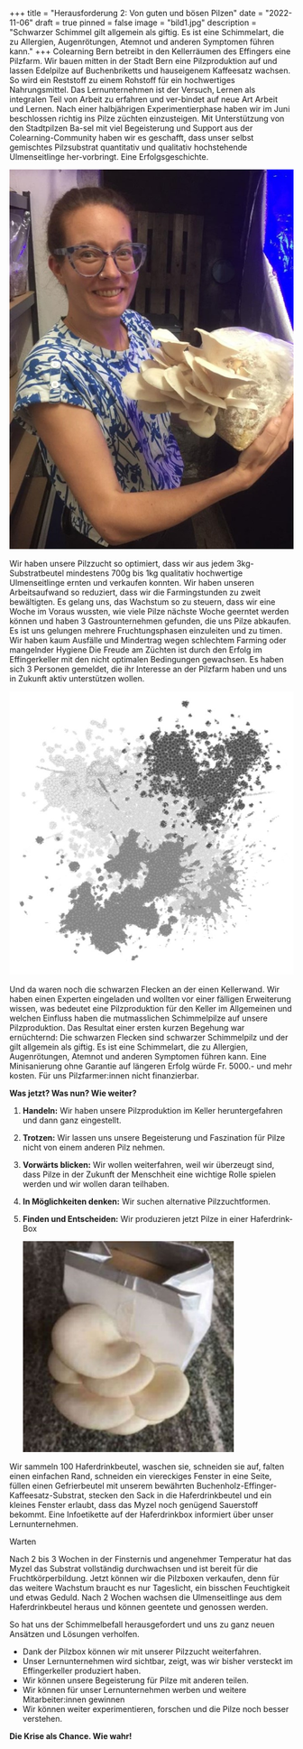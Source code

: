 +++
title = "Herausforderung 2: Von guten und bösen Pilzen"
date = "2022-11-06"
draft = true
pinned = false
image = "bild1.jpg"
description = "Schwarzer Schimmel gilt allgemein als giftig. Es ist eine Schimmelart, die zu Allergien, Augenrötungen, Atemnot und anderen Symptomen führen kann."
+++
Colearning Bern betreibt in den Kellerräumen des Effingers eine Pilzfarm. Wir bauen mitten in der Stadt Bern eine Pilzproduktion auf und lassen Edelpilze auf Buchenbriketts und hauseigenem Kaffeesatz wachsen. So wird ein Reststoff zu einem Rohstoff für ein hochwertiges Nahrungsmittel. Das Lernunternehmen ist der Versuch, Lernen als integralen Teil von Arbeit zu erfahren und ver-bindet auf neue Art Arbeit und Lernen. Nach einer halbjährigen Experimentierphase haben wir im Juni beschlossen richtig ins Pilze züchten einzusteigen. Mit Unterstützung von den Stadtpilzen Ba-sel mit viel Begeisterung und Support aus der Colearning-Community haben wir es geschafft, dass unser selbst gemischtes Pilzsubstrat quantitativ und qualitativ hochstehende Ulmenseitlinge her-vorbringt. Eine Erfolgsgeschichte.

![](bild2.jpg)

Wir haben unsere Pilzzucht so optimiert, dass wir aus jedem 3kg-Substratbeutel mindestens 700g bis 1kg qualitativ hochwertige Ulmenseitlinge ernten und verkaufen konnten. Wir haben unseren Arbeitsaufwand so reduziert, dass wir die Farmingstunden zu zweit bewältigten. Es gelang uns, das Wachstum so zu steuern, dass wir eine Woche im Voraus wussten, wie viele Pilze nächste Woche geerntet werden können und haben 3 Gastrounternehmen gefunden, die uns Pilze abkaufen. Es ist uns gelungen mehrere Fruchtungsphasen einzuleiten und zu timen. Wir haben kaum Ausfälle und Mindertrag wegen schlechtem Farming oder mangelnder Hygiene Die Freude am Züchten ist durch den Erfolg im Effingerkeller mit den nicht optimalen Bedingungen gewachsen. Es haben sich 3 Personen gemeldet, die ihr Interesse an der Pilzfarm haben und uns in Zukunft aktiv unterstützen wollen.

![](bild3.jpg)

Und da waren noch die schwarzen Flecken an der einen Kellerwand. Wir haben einen Experten eingeladen und wollten vor einer fälligen Erweiterung wissen, was bedeutet eine Pilzproduktion für den Keller im Allgemeinen und welchen Einfluss haben die mutmasslichen Schimmelpilze auf unsere Pilzproduktion. Das Resultat einer ersten kurzen Begehung war ernüchternd: Die schwarzen Flecken sind schwarzer Schimmelpilz und der gilt allgemein als giftig. Es ist eine Schimmelart, die zu Allergien, Augenrötungen, Atemnot und anderen Symptomen führen kann. Eine Minisanierung ohne Garantie auf längeren Erfolg würde Fr. 5000.- und mehr kosten. Für uns Pilzfarmer:innen nicht finanzierbar. 

**Was jetzt? Was nun? Wie weiter?** 

1. **Handeln:** Wir haben unsere Pilzproduktion im Keller heruntergefahren und dann ganz eingestellt. 
2. **Trotzen:** Wir lassen uns unsere Begeisterung und Faszination für Pilze nicht von einem anderen Pilz nehmen. 
3. **Vorwärts blicken:** Wir wollen weiterfahren, weil wir überzeugt sind, dass Pilze in der Zukunft der Menschheit eine wichtige Rolle spielen werden und wir wollen daran teilhaben. 
4. **In Möglichkeiten denken:** Wir suchen alternative Pilzzuchtformen.
5. **Finden und Entscheiden:** Wir produzieren jetzt Pilze in einer Haferdrink-Box

   ![](pizbox.jpg)

Wir sammeln 100 Haferdrinkbeutel, waschen sie, schneiden sie auf, falten einen einfachen Rand, schneiden ein viereckiges Fenster in eine Seite, füllen einen Gefrierbeutel mit unserem bewährten Buchenholz-Effinger-Kaffeesatz-Substrat, stecken den Sack in die Haferdrinkbeutel und ein kleines Fenster erlaubt, dass das Myzel noch genügend Sauerstoff bekommt. Eine Infoetikette auf der Haferdrinkbox informiert über unser Lernunternehmen.

Warten 

Nach 2 bis 3 Wochen in der Finsternis und angenehmer Temperatur hat das Myzel das Substrat vollständig durchwachsen und ist bereit für die Fruchtkörperbildung. Jetzt können wir die Pilzboxen verkaufen, denn für das weitere Wachstum braucht es nur Tageslicht, ein bisschen Feuchtigkeit und etwas Geduld. Nach 2 Wochen wachsen die Ulmenseitlinge aus dem Haferdrinkbeutel heraus und können geentete und genossen werden.

So hat uns der Schimmelbefall herausgefordert und uns zu ganz neuen Ansätzen und Lösungen verholfen. 

* Dank der Pilzbox können wir mit unserer Pilzzucht weiterfahren.
* Unser Lernunternehmen wird sichtbar, zeigt, was wir bisher versteckt im Effingerkeller produziert haben.
* Wir können unsere Begeisterung für Pilze mit anderen teilen.
* Wir können für unser Lernunternehmen werben und weitere Mitarbeiter:innen gewinnen
* Wir können weiter experimentieren, forschen und die Pilze noch besser verstehen.

**Die Krise als Chance. Wie wahr!**